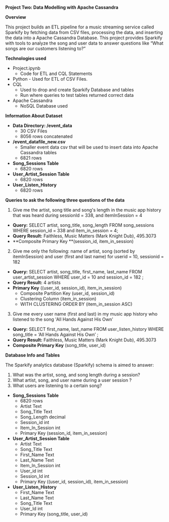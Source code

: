 <!-----
NEW: Check the "Suppress top comment" option to remove this info from the output.

Conversion time: 0.944 seconds.


Using this Markdown file:

1. Paste this output into your source file.
2. See the notes and action items below regarding this conversion run.
3. Check the rendered output (headings, lists, code blocks, tables) for proper
   formatting and use a linkchecker before you publish this page.

Conversion notes:

* Docs to Markdown version 1.0β29
* Mon Mar 22 2021 09:13:42 GMT-0700 (PDT)
* Source doc: Udacity Project two Data Model Cassandra Readme
----->


**Project Two: Data Modelling with Apache Cassandra**

 

**Overview**

This project builds an ETL pipeline for a music streaming service called Sparkify by fetching data from CSV files, processing the data, and inserting the data into a Apache Cassandra Database. This project provides Sparkify with tools to analyze the song and user data to answer questions like “What songs are our customers listening to?”

**Technologies used**


*   Project.ipynb
    * Code for ETL and CQL Statements
*   Python - Used for ETL of CSV Files.
*   CQL 
    *   Used to drop and create Sparkify Database and tables 
    *   Run where queries to test tables returned correct data  
*   Apache Cassandra
    *   NoSQL Database used

**Information About Dataset**



*   **Data Directory: /event_data**
    *   30 CSV Files
    *   8056 rows concatenated 
*   **/event_datafile_new.csv**
    *   Smaller event data csv that will be used to insert data into Apache Cassandra tables
    *   6821 rows
*   **Song_Sessions Table**
    *   6820 rows
*   **User_Artist_Session Table**
    *   6820 rows
*   **User_Listen_History**
    *   6820 rows

**Queries to ask the following three questions of the data**

1. Give me the artist, song title and song's length in the music app history that was heard during sessionId = 338, and itemInSession = 4



*   **Query:** SELECT artist, song_title, song_length FROM song_sessions WHERE session_id = 338 and item_in_session = 4;
*   **Query Result:** Faithless, Music Matters (Mark Knight Dub), 495.3073 
*   **Composite Primary Key **(session_id, item_in_session)

2. Give me only the following: name of artist, song (sorted by itemInSession) and user (first and last name) for userid = 10, sessionid = 182



*   **Query:** SELECT artist, song_title, first_name, last_name FROM user_artist_session WHERE user_id = 10 and session_id = 182 ;
*   **Query Result:** 4 artists
*   **Primary Key** ((user_id, session_id), item_in_session)
    *   Composite Partition Key (user_id, session_id)
    *   Clustering Column (item_in_session)
    *   WITH CLUSTERING ORDER BY (item_in_session ASC)

3. Give me every user name (first and last) in my music app history who listened to the song 'All Hands Against His Own'



*   **Query:** SELECT first_name, last_name FROM user_listen_history WHERE song_title = ‘All Hands Against His Own’ ;
*   **Query Result:** Faithless, Music Matters (Mark Knight Dub), 495.3073 
*   **Composite Primary Key** (song_title, user_id)

	

**Database Info and Tables**

The Sparkify analytics database (Sparkify) schema is aimed to answer:



1. What was the artist, song, and song length during a session?
2. What artist, song, and user name during a user session ?
3. What users are listening to a certain song?
*   **Song_Sessions Table**
    *   6820 rows
    *   Artist Text
    *   Song_Title Text
    *   Song_Length decimal
    *   Session_id int
    *   Item_In_Session int
    *   Primary Key (session_id, item_in_session)
*   **User_Artist_Session Table**
    *   Artist Text
    *   Song_Title Text
    *   First_Name Text
    *   Last_Name Text
    *   Item_In_Session int
    *   User_id int
    *   Session_Id int
    *   Primary Key ((user_id, session_id), item_in_session)   
*   **User_Listen_History**
    *   First_Name Text
    *   Last_Name Text
    *   Song_Title Text
    *   User_Id int
    *   Primary Key (song_title, user_id)	

